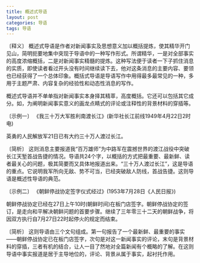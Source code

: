 ```yaml
---
title: 概述式导语
layout: post
categories: 导语
tags: 导语
---
```


〔释义〕 概述式导语是作者对新闻事实及思想意义加以概括提炼，使其精华开门见山，简明扼要地集中突现于导语中的一种写作形式。所谓精华，一是对全部事实的高度浓缩概括，二是对新闻事实精髓的提炼。这种写法便于读者一下子抓住消息的实质，即使读者看过开头没有时间继续读下去，他对这条消息的主要内容、要领也已经获得了一个总体印象。概括式导语是导语写作中用得最多最常见的一种，多用于主题严肃、内容复杂的经验性和动态性消息的写作。

概述式导语并不单单指对新闻事实本身择其精萃，高度概括。它还可以包括其它成分。如，为阐明新闻事实意义的画龙点睛式的评论或注释性的背景材料的穿插等。

〔示例一〕 《我三十万大军胜利南渡长江》(新华社长江前线1949年4月22日2时电)

英勇的人民解放军21日已有大约三十万人渡过长江。

〔简析〕 这则消息主要报道我“百万雄师”为中路军在震撼世界的渡江战役中突破长江天堑首战告捷的情况。导语共24个字，以概括的方式把最重要、最新鲜、读者最关心的问题，极其简要而又具体地报道出来。“三十万人渡过长江”，这是导语的重点。它说明我军所向无敌、势不可当，已经突破敌人防线，首战告捷。这则导语是概述性导语的典范。

〔示例二〕 《朝鲜停战协定签字仪式经过》(1953年7月28日《人民日报》)

朝鲜停战协定已经在27日上午10时(朝鲜时间)在板门店签字。朝鲜停战协定的签订，是走向和平解决朝鲜问题的首要步骤。继续了三年零三十二天的朝鲜战争，将因双方执行自7月27日22时起停火的规定而结束。

〔简析〕 这则导语由三个文句组成。第一句报告了一个最新鲜、最重要的事实——朝鲜停战协定已在板门店签字，次句是对这一新闻事实的评论，末句是背景材料的穿插，三者有机的结合，让人一目了然地对全篇新闻有个概略的了解。在这则导语中事实报道是居于主导地位的，评论、背景从属于事实，起衬托作用。 